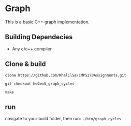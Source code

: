 # Graph

This is a basic C++ graph  implementation.

## Building Dependecies

- Any c/c++ compiler
## Clone & build

``clone https://github.com/KhalilSa/CMPS270Assignments.git``

``git checkout hw2ex5_graph_cycles``

``make``

## run
navigate to your build folder, then run:
``./bin/graph_cycles``
